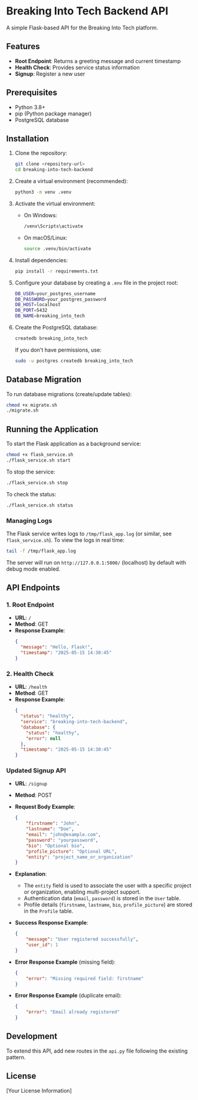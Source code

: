 # Breaking Into Tech Backend API

A simple Flask-based API for the Breaking Into Tech platform.

## Features

- **Root Endpoint**: Returns a greeting message and current timestamp
- **Health Check**: Provides service status information
- **Signup**: Register a new user

## Prerequisites

- Python 3.8+
- pip (Python package manager)
- PostgreSQL database

## Installation

1. Clone the repository:
   ```bash
   git clone <repository-url>
   cd breaking-into-tech-backend
   ```

2. Create a virtual environment (recommended):
   ```bash
   python3 -m venv .venv
   ```

3. Activate the virtual environment:
   - On Windows:
     ```bash
     /venv\Scripts\activate
     ```
   - On macOS/Linux:
     ```bash
     source .venv/bin/activate
     ```

4. Install dependencies:
   ```bash
   pip install -r requirements.txt
   ```

5. Configure your database by creating a `.env` file in the project root:
   ```bash
   DB_USER=your_postgres_username
   DB_PASSWORD=your_postgres_password
   DB_HOST=localhost
   DB_PORT=5432
   DB_NAME=breaking_into_tech
   ```

6. Create the PostgreSQL database:
   ```bash
   createdb breaking_into_tech
   ```
   If you don't have permissions, use:
   ```bash
   sudo -u postgres createdb breaking_into_tech
   ```

## Database Migration

To run database migrations (create/update tables):

```bash
chmod +x migrate.sh
./migrate.sh
```

## Running the Application

To start the Flask application as a background service:

```bash
chmod +x flask_service.sh
./flask_service.sh start
```

To stop the service:

```bash
./flask_service.sh stop
```

To check the status:

```bash
./flask_service.sh status
```

### Managing Logs

The Flask service writes logs to `/tmp/flask_app.log` (or similar, see `flask_service.sh`).
To view the logs in real time:

```bash
tail -f /tmp/flask_app.log
```

The server will run on `http://127.0.0.1:5000/` (localhost) by default with debug mode enabled.

## API Endpoints

### 1. Root Endpoint

- **URL**: `/`
- **Method**: GET
- **Response Example**:
  ```json
  {
    "message": "Hello, Flask!",
    "timestamp": "2025-05-15 14:30:45"
  }
  ```

### 2. Health Check

- **URL**: `/health`
- **Method**: GET
- **Response Example**:
  ```json
  {
    "status": "healthy",
    "service": "breaking-into-tech-backend",
    "database": {
      "status": "healthy",
      "error": null
    },
    "timestamp": "2025-05-15 14:30:45"
  }
  ```

### Updated Signup API

- **URL**: `/signup`
- **Method**: POST

- **Request Body Example**:

  ```json
  {
      "firstname": "John",
      "lastname": "Doe",
      "email": "john@example.com",
      "password": "yourpassword",
      "bio": "Optional bio",
      "profile_picture": "Optional URL",
      "entity": "project_name_or_organization"
  }
  ```

- **Explanation**:
  - The `entity` field is used to associate the user with a specific project or organization, enabling multi-project support.
  - Authentication data (`email`, `password`) is stored in the `User` table.
  - Profile details (`firstname`, `lastname`, `bio`, `profile_picture`) are stored in the `Profile` table.

- **Success Response Example**:

  ```json
  {
      "message": "User registered successfully",
      "user_id": 1
  }
  ```

- **Error Response Example** (missing field):

  ```json
  {
      "error": "Missing required field: firstname"
  }
  ```

- **Error Response Example** (duplicate email):

  ```json
  {
      "error": "Email already registered"
  }
  ```

## Development

To extend this API, add new routes in the `api.py` file following the existing pattern.

## License

[Your License Information]